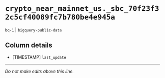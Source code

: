 # `crypto_near_mainnet_us._sbc_70f23f32c5cf40089fc7b780be4e945a`
`bq-1` | `bigquery-public-data`

## Column details
* [TIMESTAMP] `last_update`

-------------------------------------------------------------------------------
*Do not make edits above this line.*
